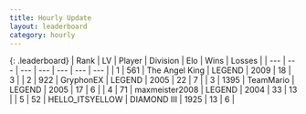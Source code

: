 ```yaml
---
title: Hourly Update
layout: leaderboard
category: hourly
---
```


{: .leaderboard}
| Rank | LV | Player | Division | Elo | Wins | Losses |
| --- | --- | --- | --- | --- | --- | --- |
| <span data-change="0">1</span> | 561 | <span title="ID: 547162">The Angel King</span> | LEGEND | <span data-change="0">2009</span> | <span data-change="0">18</span> | <span data-change="0">3</span> |
| <span data-change="2">2</span> | 922 | <span title="ID: 315148">GryphonEX</span> | LEGEND | <span data-change="5">2005</span> | <span data-change="1">22</span> | <span data-change="0">7</span> |
| <span data-change="-1">3</span> | 1395 | <span title="ID: 164871">TeamMario</span> | LEGEND | <span data-change="0">2005</span> | <span data-change="0">17</span> | <span data-change="0">6</span> |
| <span data-change="-1">4</span> | 71 | <span title="ID: 410122">maxmeister2008</span> | LEGEND | <span data-change="0">2004</span> | <span data-change="0">33</span> | <span data-change="0">13</span> |
| <span data-change="0">5</span> | 52 | <span title="ID: 528147">HELLO_ITSYELLOW</span> | DIAMOND III | <span data-change="0">1925</span> | <span data-change="0">13</span> | <span data-change="0">6</span> |